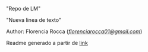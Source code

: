 "Repo de LM" 

"Nueva linea de texto" 

Author: Florencia Rocca (*florenciarocca01@gmail.com*)

Readme generado a partir de [link](https://www.markdownguide.org/cheat-sheet/)